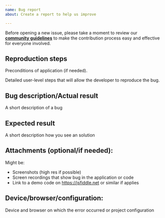 ```yaml
---
name: Bug report
about: Create a report to help us improve

---
```


[//]: # (TODO replace the link below)
Before opening a new issue, please take a moment to review our [**community guidelines**](https://github.com/HTD-Health/cias-api/blob/master/CONTRIBUTING.md) to make the contribution process easy and effective for everyone involved.

## Reproduction steps
Preconditions of application (if needed).

Detailed user-level steps that will allow the developer to reproduce the bug.

## Bug description/Actual result
A short description of a bug

## Expected result
A short description how you see an solution

## Attachments (optional/if needed):
Might be:
- Screenshots (high res if possible)
- Screen recordings that show bug in the application or code
- Link to a demo code on https://jsfiddle.net or similar if applies

## Device/browser/configuration:
Device and browser on which the error occurred or project configuration
